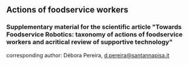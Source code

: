 ## Actions of foodservice workers

### Supplementary material for the scientific article "Towards Foodservice Robotics: taxonomy of actions of foodservice workers and acritical review of supportive technology"

corresponding author: Débora Pereira, d.pereira@santannapisa.it


